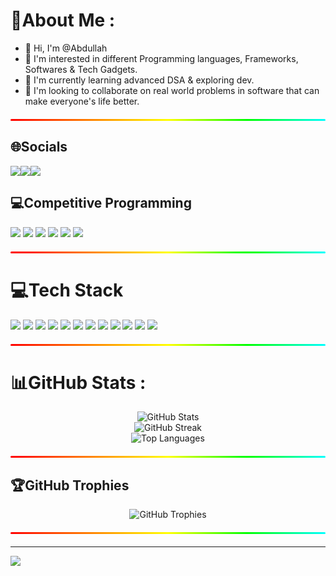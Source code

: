 # 💫About Me :
- 👋 Hi, I'm @Abdullah
- 👀 I'm interested in different Programming languages, Frameworks, Softwares & Tech Gadgets.
- 🌱 I'm currently learning advanced DSA & exploring dev.
- 💞️ I'm looking to collaborate on real world problems in software that can make everyone's life better.  

<div align="center">
  <div style="
    width: 100%;
    height: 3px;
    background: linear-gradient(90deg, #ff0000, #ff8000, #ffff00, #00ff00, #00ffff, #0000ff, #8000ff, #ff00ff, #ff0000);
    background-size: 200% 100%;
    animation: rgbFlow 3s linear infinite;
    border-radius: 2px;
    box-shadow: 0 0 15px rgba(255, 255, 255, 0.5);
    margin: 20px 0;
  "></div>
</div>


## 🌐Socials
<a href="https://linkedin.com/in/syed-mohammed-abdullah-shah/" target="_blank"><img src="https://img.shields.io/badge/LINKEDIN-0077B5?style=for-the-badge&logo=linkedin&logoColor=white"/></a><a href="https://twitter.com/Abdullah1155868" target="_blank"><img src="https://img.shields.io/badge/X-000000?style=for-the-badge&logo=x&logoColor=white"/></a><a href="mailto:syedmohammedabdullahshah@gmail.com" target="_blank"><img src="https://img.shields.io/badge/GMAIL-D14836?style=for-the-badge&logo=gmail&logoColor=white"/></a>

## 💻Competitive Programming

<a href="https://leetcode.com/u/ABDULLAH2006/" target="_blank">
    <img src="https://img.shields.io/badge/LEETCODE-FFA116?style=for-the-badge&logo=LeetCode&logoColor=black"/></a>
  <a href="https://www.codechef.com/users/abdullah_shah" target="_blank">
    <img src="https://img.shields.io/badge/CODECHEF-5B4638?style=for-the-badge&logo=CodeChef&logoColor=white"/></a>
  <a href="https://codeforces.com/profile/Perfectionist_26" target="_blank">
    <img src="https://img.shields.io/badge/CODEFORCES-1F8ACB?style=for-the-badge&logo=Codeforces&logoColor=white"/></a>
  <a href="https://www.geeksforgeeks.org/user/syedmohammedaj8mq/" target="_blank">
    <img src="https://img.shields.io/badge/GEEKSFORGEEKS-2F8D46?style=for-the-badge&logo=geeksforgeeks&logoColor=white"/></a>
  <a href="https://atcoder.jp/users/AbdullahShah" target="_blank">
    <img src="https://img.shields.io/badge/ATCODER-BC002D?style=for-the-badge&logo=AtCoder&logoColor=white"/></a>
  <a href="https://codolio.com/profile/Abdullah_Shah" target="_blank">
    <img src="https://img.shields.io/badge/CODOLIO-2D94DE?style=for-the-badge&logo=&logoColor=white"/></a>

<div align="center">
  <div style="
    width: 100%;
    height: 3px;
    background: linear-gradient(90deg, #ff0000, #ff8000, #ffff00, #00ff00, #00ffff, #0000ff, #8000ff, #ff00ff, #ff0000);
    background-size: 200% 100%;
    animation: rgbFlow 3s linear infinite;
    border-radius: 2px;
    box-shadow: 0 0 15px rgba(255, 255, 255, 0.5);
    margin: 20px 0;
  "></div>
</div>

# 💻Tech Stack

   <img src="https://img.shields.io/badge/C-A8B9CC?style=for-the-badge&logo=c&logoColor=black"/> <img src="https://img.shields.io/badge/C++-00599C?style=for-the-badge&logo=c%2B%2B&logoColor=white"/> <img src="https://img.shields.io/badge/PYTHON-3776AB?style=for-the-badge&logo=python&logoColor=FFD43B"/> <img src="https://img.shields.io/badge/GIT-F05032?style=for-the-badge&logo=git&logoColor=white"/> <img src="https://img.shields.io/badge/GITHUB-181717?style=for-the-badge&logo=github&logoColor=white"/> <img src="https://img.shields.io/badge/CANVA-00C4CC?style=for-the-badge&logo=Canva&logoColor=white"/> <img src="https://img.shields.io/badge/NOTION-000000?style=for-the-badge&logo=notion&logoColor=white"/> <img src="https://img.shields.io/badge/Seaborn-4C8CBF?style=for-the-badge&logo=seaborn&logoColor=white"/> <img src="https://img.shields.io/badge/Matplotlib-FF6F00?style=for-the-badge&logo=matplotlib&logoColor=white"/> <img src="https://img.shields.io/badge/MATLAB-ED1C24?style=for-the-badge&logo=Mathworks&logoColor=white"/> <img src="https://img.shields.io/badge/NumPy-6C3483?style=for-the-badge&logo=numpy&logoColor=white"/> <img src="https://img.shields.io/badge/Pandas-17A589?style=for-the-badge&logo=pandas&logoColor=white"/>


<div align="center">
  <div style="
    width: 100%;
    height: 3px;
    background: linear-gradient(90deg, #ff0000, #ff8000, #ffff00, #00ff00, #00ffff, #0000ff, #8000ff, #ff00ff, #ff0000);
    background-size: 200% 100%;
    animation: rgbFlow 3s linear infinite;
    border-radius: 2px;
    box-shadow: 0 0 15px rgba(255, 255, 255, 0.5);
    margin: 20px 0;
  "></div>
</div>

# 📊GitHub Stats :

<div align="center">
  <img src="https://github-readme-stats.vercel.app/api?username=Abdullah-Shah-26&theme=dark&show_icons=true&hide_border=false&include_all_commits=true&count_private=true" alt="GitHub Stats" />
</div>

<div align="center">
  <img src="https://streak-stats.demolab.com/?user=Abdullah-Shah-26&theme=dark&hide_border=false" alt="GitHub Streak" />
</div>

<div align="center">
  <img src="https://github-readme-stats.vercel.app/api/top-langs/?username=Abdullah-Shah-26&theme=dark&hide_border=false&include_all_commits=true&count_private=true&layout=compact" alt="Top Languages" />
</div>

<div align="center">
  <div style="
    width: 100%;
    height: 3px;
    background: linear-gradient(90deg, #ff0000, #ff8000, #ffff00, #00ff00, #00ffff, #0000ff, #8000ff, #ff00ff, #ff0000);
    background-size: 200% 100%;
    animation: rgbFlow 3s linear infinite;
    border-radius: 2px;
    box-shadow: 0 0 15px rgba(255, 255, 255, 0.5);
    margin: 20px 0;
  "></div>
</div>

## 🏆GitHub Trophies
<div align="center">
  <img src="https://github-trophies.vercel.app/?username=Abdullah-Shah-26&theme=radical&no-frame=false&no-bg=false&margin-w=4" alt="GitHub Trophies" />
</div>

<div align="center">
  <div style="
    width: 100%;
    height: 3px;
    background: linear-gradient(90deg, #ff0000, #ff8000, #ffff00, #00ff00, #00ffff, #0000ff, #8000ff, #ff00ff, #ff0000);
    background-size: 200% 100%;
    animation: rgbFlow 3s linear infinite;
    border-radius: 2px;
    box-shadow: 0 0 15px rgba(255, 255, 255, 0.5);
    margin: 20px 0;
  "></div>
</div>

---
[![](https://visitcount.itsvg.in/api?id=Abdullah-Shah-26&icon=0&color=0)](https://visitcount.itsvg.in)
<!---
Abdullah-Shah-26/Abdullah-Shah-26 is a ✨ special ✨ repository because its `README.md` (this file) appears on your GitHub profile.
You can click the Preview link to take a look at your changes.
--->  
